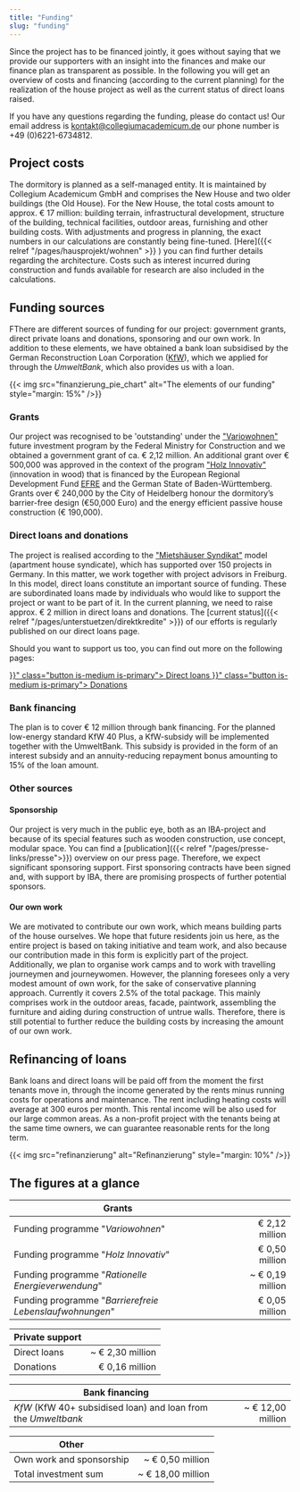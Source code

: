 ```yaml
---
title: "Funding"
slug: "funding"
---
```


Since the project has to be financed jointly, it goes without saying that we provide our supporters with an insight into the finances and make our finance plan as transparent as possible. In the following you will get an overview of costs and financing (according to the current planning) for the realization of the house project as well as the current status of direct loans raised.

If you have any questions regarding the funding, please do contact us! Our email address is [kontakt@collegiumacademicum.de](mailto:kontakt@collegiumacademicum.de)
our phone number is +49 (0)6221-6734812.

## Project costs

The dormitory is planned as a self-managed entity. It is maintained by Collegium Academicum GmbH and comprises the New House and two older buildings (the Old House). For the New House, the total costs amount to approx. € 17 million: building terrain, infrastructural development, structure of the building, technical facilities, outdoor areas, furnishing and other building costs. With adjustments and progress in planning, the exact numbers in our calculations are constantly being fine-tuned. [Here]({{< relref "/pages/hausprojekt/wohnen"  >}} ) you can find further details regarding the architecture. Costs such as interest incurred during construction and funds available for research are also included in the calculations.

## Funding sources

FThere are different sources of funding for our project: government grants, direct private loans and donations, sponsoring and our own work. In addition to these elements, we have obtained a bank loan subsidised by the German Reconstruction Loan Corporation ([KfW](https://de.wikipedia.org/wiki/KfW)), which we applied for through the _UmweltBank_, which also provides us with a loan.

{{< img src="finanzierung_pie_chart" alt="The elements of our funding" style="margin: 15%" />}}

### Grants

Our project was recognised to be 'outstanding' under the ["Variowohnen"](https://www.forschungsinitiative.de/variowohnungen/06-foerderprogramm/)
future investment program by the Federal Ministry for Construction and we obtained a government grant of ca. € 2,12 million. An additional grant over € 500,000 was approved in the context of the program ["Holz
Innovativ"](https://efre-bw.de/foerderaufruf/aufruf-zum-foerderprogramm-holz-innovativ/) (innovation in wood) that is financed by the European Regional Development Fund [EFRE](https://ec.europa.eu/regional_policy/de/funding/erdf/) and the German State of Baden-Württemberg. Grants over € 240,000 by the City of Heidelberg honour the dormitory’s barrier-free design (€50,000 Euro) and the energy efficient passive house construction (€ 190,000).

### Direct loans and donations

The project is realised according to the ["Mietshäuser Syndikat"](https://www.syndikat.org/en/) model (apartment house syndicate), which has supported over 150 projects in Germany. In this matter, we work together with project advisors in Freiburg. In this model, direct loans constitute an important source of funding. These are subordinated loans made by individuals who would like to support the project or want to be part of it. In the current planning, we need to raise approx. € 2 million in direct loans and donations. The [current status]({{< relref "/pages/unterstuetzen/direktkredite" >}}) of our efforts is regularly published on our direct loans page.

Should you want to support us too, you can find out more on the following pages:

<div class="buttons is-centered">
    <a href="{{< relref "/pages/unterstuetzen/direktkredite" >}}" class="button is-medium is-primary">
        <span class="icon">
            <i class="fas fa-hand-holding-heart"></i>
        </span>
        <span>Direct loans</span>
    </a>
    <a href="{{< relref "/pages/unterstuetzen/spenden" >}}" class="button is-medium is-primary">
        <span class="icon">
            <i class="fas fa-hand-holding-heart"></i>
        </span>
        <span>Donations</span>
    </a>
</div>

### Bank financing

The plan is to cover € 12 million through bank financing. For the planned low-energy standard KfW 40 Plus, a KfW-subsidy will be implemented together with the UmweltBank. This subsidy is provided in the form of an interest subsidy and an annuity-reducing repayment bonus amounting to 15% of the loan amount.

### Other sources



#### Sponsorship

Our project is very much in the public eye, both as an IBA-project and because of its special features such as wooden construction, use concept, modular space. You can find a [publication]({{< relref "/pages/presse-links/presse">}}) overview on our press page. Therefore, we expect significant sponsoring support. First sponsoring contracts have been signed and, with support by IBA, there are promising prospects of further potential sponsors.



#### Our own work

We are motivated to contribute our own work, which means building parts of the house ourselves. We hope that future residents join us here, as the entire project is based on taking initiative and team work, and also because our contribution made in this form is explicitly part of the project. Additionally, we plan to organise work camps and to work with travelling journeymen and journeywomen. However, the planning foresees only a very modest amount of own work, for the sake of conservative planning approach. Currently it covers 2.5% of the total package. This mainly comprises work in the outdoor areas, facade, paintwork, assembling the furniture and aiding during construction of untrue walls. Therefore, there is still potential to further reduce the building costs by increasing the amount of our own work.


## Refinancing of loans

Bank loans and direct loans will be paid off from the moment the first tenants move in, through the income generated by the rents minus running costs for operations and maintenance. The rent including heating costs will average at 300 euros per month. This rental income will be also used for our large common areas. As a non-profit project with the tenants being at the same time owners, we can guarantee reasonable rents for the long term.

{{< img src="refinanzierung" alt="Refinanzierung" style="margin: 10%" />}}

## The figures at a glance

Grants | |
--- | ---:
Funding programme "_Variowohnen_" | € 2,12 million
Funding programme "_Holz Innovativ_" | € 0,50 million
Funding programme "_Rationelle Energieverwendung_" | ~ € 0,19 million
Funding programme "_Barrierefreie Lebenslaufwohnungen_" | € 0,05 million

Private support | |
--- | ---:
Direct loans | ~ € 2,30 million
Donations | € 0,16 million

Bank financing | |
--- | ---:
_KfW_ (KfW 40+ subsidised loan) and loan from the _Umweltbank_ | ~ € 12,00 million

Other | |
--- | ---:
Own work and sponsorship| ~ € 0,50 million
Total investment sum | ~ € 18,00 million
